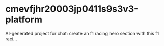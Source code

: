 # cmevfjhr20003jp0411s9s3v3-platform
AI-generated project for chat: create an f1 racing hero section with this f1 raci...

